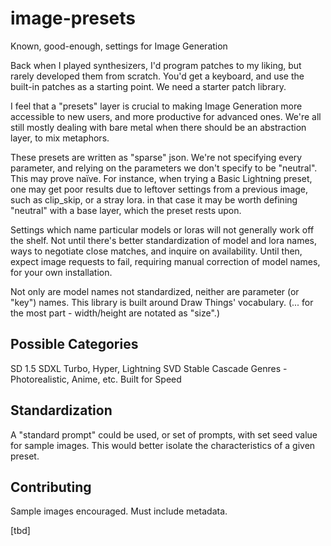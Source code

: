 # image-presets
Known, good-enough, settings for Image Generation

Back when I played synthesizers, I'd program patches to my liking, but rarely developed them from scratch. You'd get a keyboard, and use the built-in patches as a starting point. We need a starter patch library.

I feel that a "presets" layer is crucial to making Image Generation more accessible to new users, and more productive for advanced ones. We're all still mostly dealing with bare metal when there should be an abstraction layer, to mix metaphors.

These presets are written as "sparse" json. We're not specifying every parameter, and relying on the parameters we don't specify to be "neutral". This may prove naïve. For instance, when trying a Basic Lightning preset, one may get poor results due to leftover settings from a previous image, such as clip_skip, or a stray lora. in that case it may be worth defining "neutral" with a base layer, which the preset rests upon.

Settings which name particular models or loras will not generally work off the shelf. Not until there's better standardization of model and lora names, ways to negotiate close matches, and inquire on availability. Until then, expect image requests to fail, requiring manual correction of model names, for your own installation.

Not only are model names not standardized, neither are parameter (or "key") names. This library is built around Draw Things' vocabulary.
(...  for the most part - width/height are notated as "size".)


## Possible Categories ##

SD 1.5
SDXL
Turbo, Hyper, Lightning
SVD
Stable Cascade
Genres - Photorealistic, Anime, etc.
Built for Speed


## Standardization ##
A "standard prompt" could be used, or set of prompts, with set seed value for sample images. This would better isolate the characteristics of a given preset.

## Contributing ##
Sample images encouraged. Must include metadata.

[tbd]
